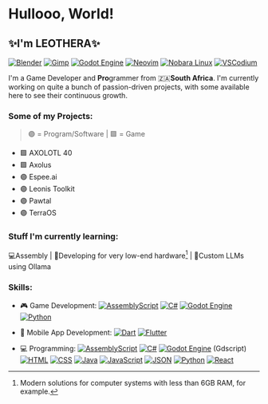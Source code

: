 # Hullooo, World!
## ✨I'm LEOTHERA✨
[![Blender](https://img.shields.io/badge/Blender-%23F5792A.svg?logo=blender&logoColor=white)](#) [![Gimp](https://img.shields.io/badge/Gimp-5C5543?logo=gimp&logoColor=white)](#) [![Godot Engine](https://img.shields.io/badge/Godot-%23FFFFFF.svg?logo=godot-engine)](#) [![Neovim](https://img.shields.io/badge/Neovim-57A143?logo=neovim&logoColor=fff)](#) [![Nobara Linux](https://img.shields.io/badge/Nobara%20Linux-000?logo=nobaralinux&logoColor=fff)](#) [![VSCodium](https://img.shields.io/badge/VSCodium-2F80ED?logo=vscodium&logoColor=fff)](#)  	 

I'm a Game Developer and **Pro**grammer from 🇿🇦**South Africa**.
I'm currently working on quite a bunch of passion-driven projects, with some available here to see their continuous growth.

### Some of my Projects:
> 🟣 = Program/Software | 🟪 = Game
- 🟪  AXOLOTL 40
- 🟪  Axolus
- 🟣  Espee.ai
- 🟣  Leonis Toolkit
- 🟣  Pawtal
- 🟣  TerraOS

### Stuff I'm currently learning:
💻Assembly | 🥔Developing for very low-end hardware[^1] | 🤖Custom LLMs using Ollama

### Skills:
- 🎮 Game Development:
  [![AssemblyScript](https://img.shields.io/badge/AssemblyScript-007AAC?logo=assemblyscript&logoColor=fff)](#) [![C#](https://custom-icon-badges.demolab.com/badge/C%23-%23239120.svg?logo=cshrp&logoColor=white)](#) [![Godot Engine](https://img.shields.io/badge/Godot-%23FFFFFF.svg?logo=godot-engine)](#) [![Python](https://img.shields.io/badge/Python-3776AB?logo=python&logoColor=fff)](#)
  
- 📱 Mobile App Development:
  [![Dart](https://img.shields.io/badge/Dart-%230175C2.svg?logo=dart&logoColor=white)](#) 	[![Flutter](https://img.shields.io/badge/Flutter-02569B?logo=flutter&logoColor=fff)](#)

- 💻 Programming:
  [![AssemblyScript](https://img.shields.io/badge/AssemblyScript-007AAC?logo=assemblyscript&logoColor=fff)](#) [![C#](https://custom-icon-badges.demolab.com/badge/C%23-%23239120.svg?logo=cshrp&logoColor=white)](#) [![Godot Engine](https://img.shields.io/badge/Godot-%23FFFFFF.svg?logo=godot-engine)](#) (Gdscript) [![HTML](https://img.shields.io/badge/HTML-%23E34F26.svg?logo=html5&logoColor=white)](#) [![CSS](https://img.shields.io/badge/CSS-639?logo=css&logoColor=fff)](#) [![Java](https://img.shields.io/badge/Java-%23ED8B00.svg?logo=openjdk&logoColor=white)](#) [![JavaScript](https://img.shields.io/badge/JavaScript-F7DF1E?logo=javascript&logoColor=000)](#) [![JSON](https://img.shields.io/badge/JSON-000?logo=json&logoColor=fff)](#) [![Python](https://img.shields.io/badge/Python-3776AB?logo=python&logoColor=fff)](#) [![React](https://img.shields.io/badge/React-%2320232a.svg?logo=react&logoColor=%2361DAFB)](#)

[^1]: Modern solutions for computer systems with less than 6GB RAM, for example.
